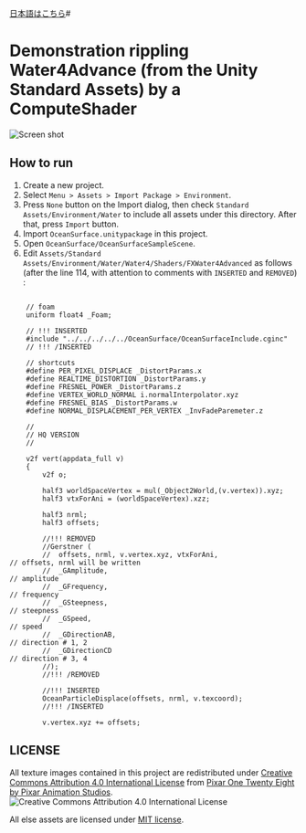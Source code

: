 [日本語はこちら](http://qiita.com/but80/items/eed81a89ff23ee629bdd)#

# Demonstration rippling Water4Advance (from the Unity Standard Assets) by a ComputeShader

![Screen shot](https://qiita-image-store.s3.amazonaws.com/0/34010/75a58e12-8e61-84be-2263-a893db8ccdff.png)

## How to run

1. Create a new project.
2. Select ``Menu > Assets > Import Package > Environment``.
3. Press ``None`` button on the Import dialog, then check ``Standard Assets/Environment/Water`` to include all assets under this directory. After that, press ``Import`` button.
4. Import ``OceanSurface.unitypackage`` in this project.
5. Open ``OceanSurface/OceanSurfaceSampleScene``.
6. Edit ``Assets/Standard Assets/Environment/Water/Water4/Shaders/FXWater4Advanced`` as follows (after the line 114, with attention to comments with ``INSERTED`` and ``REMOVED``) :


```c:FXWater4Advanced.shader
	
	// foam
	uniform float4 _Foam;
	
	// !!! INSERTED
	#include "../../../../../OceanSurface/OceanSurfaceInclude.cginc"
	// !!! /INSERTED
	
	// shortcuts
	#define PER_PIXEL_DISPLACE _DistortParams.x
	#define REALTIME_DISTORTION _DistortParams.y
	#define FRESNEL_POWER _DistortParams.z
	#define VERTEX_WORLD_NORMAL i.normalInterpolator.xyz
	#define FRESNEL_BIAS _DistortParams.w
	#define NORMAL_DISPLACEMENT_PER_VERTEX _InvFadeParemeter.z
	
	//
	// HQ VERSION
	//
	
	v2f vert(appdata_full v)
	{
		v2f o;
				
		half3 worldSpaceVertex = mul(_Object2World,(v.vertex)).xyz;
		half3 vtxForAni = (worldSpaceVertex).xzz;

		half3 nrml;
		half3 offsets;
		
		//!!! REMOVED
		//Gerstner (
		//	offsets, nrml, v.vertex.xyz, vtxForAni,						// offsets, nrml will be written
		//	_GAmplitude,												// amplitude
		//	_GFrequency,												// frequency
		//	_GSteepness,												// steepness
		//	_GSpeed,													// speed
		//	_GDirectionAB,												// direction # 1, 2
		//	_GDirectionCD												// direction # 3, 4
		//);
		//!!! /REMOVED
		
		//!!! INSERTED
		OceanParticleDisplace(offsets, nrml, v.texcoord);
		//!!! /INSERTED
		
		v.vertex.xyz += offsets;
```


## LICENSE

All texture images contained in this project are redistributed under [Creative Commons Attribution 4.0 International License](http://creativecommons.org/licenses/by/4.0/) from [Pixar One Twenty Eight by Pixar Animation Studios](https://community.renderman.pixar.com/article/114/library-pixar-one-twenty-eight.html).
![Creative Commons Attribution 4.0 International License](https://licensebuttons.net/l/by/4.0/88x31.png)

All else assets are licensed under [MIT license](http://opensource.org/licenses/MIT).
